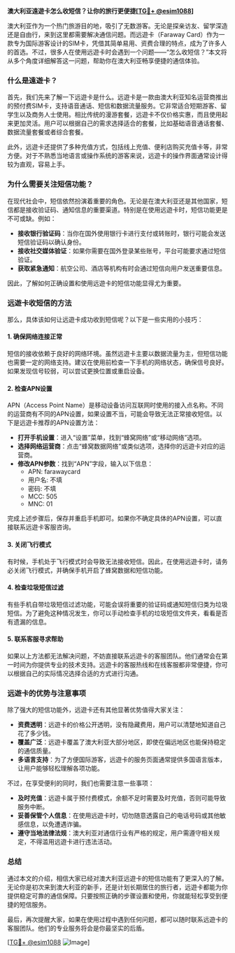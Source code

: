 **澳大利亚遠遊卡怎么收短信？让你的旅行更便捷[[TG💪+ @esim1088](https://t.me/s/esim1088)]**

澳大利亚作为一个热门旅游目的地，吸引了无数游客。无论是探亲访友、留学深造还是自由行，来到这里都需要解决通信问题。而远遊卡（Faraway Card）作为一款专为国际游客设计的SIM卡，凭借其简单易用、资费合理的特点，成为了许多人的首选。不过，很多人在使用远遊卡时会遇到一个问题——“怎么收短信？”本文将从多个角度详细解答这一问题，帮助你在澳大利亚畅享便捷的通信体验。

### **什么是遠遊卡？**
首先，我们先来了解一下远遊卡是什么。远遊卡是一款由澳大利亚知名运营商推出的预付费SIM卡，支持语音通话、短信和数据流量服务。它非常适合短期游客、留学生以及商务人士使用。相比传统的漫游套餐，远遊卡不仅价格实惠，而且使用起来更加灵活。用户可以根据自己的需求选择适合的套餐，比如基础语音通话套餐、数据流量套餐或者综合套餐。

此外，远遊卡还提供了多种充值方式，包括线上充值、便利店购买充值卡等，非常方便。对于不熟悉当地语言或操作系统的游客来说，远遊卡的操作界面通常设计得较为直观，容易上手。

### **为什么需要关注短信功能？**
在现代社会中，短信依然扮演着重要的角色。无论是在澳大利亚还是其他国家，短信都是接收验证码、通知信息的重要渠道。特别是在使用远遊卡时，短信功能更是不可或缺。例如：
- **接收银行验证码**：当你在国外使用银行卡进行支付或转账时，银行可能会发送短信验证码以确认身份。
- **接收社交媒体验证**：如果你需要在国外登录某些账号，平台可能要求通过短信验证。
- **获取紧急通知**：航空公司、酒店等机构有时会通过短信向用户发送重要信息。

因此，了解如何正确设置和使用远遊卡的短信功能显得尤为重要。

### **远遊卡收短信的方法**
那么，具体该如何让远遊卡成功收到短信呢？以下是一些实用的小技巧：

#### **1. 确保网络连接正常**
短信的接收依赖于良好的网络环境。虽然远遊卡主要以数据流量为主，但短信功能也需要一定的网络支持。建议在使用前检查一下手机的网络状态，确保信号良好。如果发现信号较弱，可以尝试更换位置或重启设备。

#### **2. 检查APN设置**
APN（Access Point Name）是移动设备访问互联网时使用的接入点名称。不同的运营商有不同的APN设置，如果设置不当，可能会导致无法正常接收短信。以下是远遊卡推荐的APN设置方法：

- **打开手机设置**：进入“设置”菜单，找到“蜂窝网络”或“移动网络”选项。
- **选择网络运营商**：点击“蜂窝数据网络”或类似选项，选择你的远遊卡对应的运营商。
- **修改APN参数**：找到“APN”字段，输入以下信息：
  - APN: farawaycard
  - 用户名: 不填
  - 密码: 不填
  - MCC: 505
  - MNC: 01

完成上述步骤后，保存并重启手机即可。如果你不确定具体的APN设置，可以直接联系远遊卡客服咨询。

#### **3. 关闭飞行模式**
有时候，手机处于飞行模式时会导致无法接收短信。因此，在使用远遊卡时，请务必关闭飞行模式，并确保手机开启了蜂窝数据和短信功能。

#### **4. 检查垃圾短信过滤**
有些手机自带垃圾短信过滤功能，可能会误将重要的验证码或通知短信归类为垃圾短信。为了避免这种情况发生，你可以手动检查手机的垃圾短信文件夹，看看是否有遗漏的信息。

#### **5. 联系客服寻求帮助**
如果以上方法都无法解决问题，不妨直接联系远遊卡的客服团队。他们通常会在第一时间为你提供专业的技术支持。远遊卡的客服热线和在线客服都非常便捷，你可以根据自己的实际情况选择合适的方式进行沟通。

### **远遊卡的优势与注意事项**
除了强大的短信功能外，远遊卡还有其他显著优势值得大家关注：
- **资费透明**：远遊卡的价格公开透明，没有隐藏费用，用户可以清楚地知道自己花了多少钱。
- **覆盖广泛**：远遊卡覆盖了澳大利亚大部分地区，即使在偏远地区也能保持稳定的通信质量。
- **多语言支持**：为了方便国际游客，远遊卡的服务页面通常提供多国语言版本，让用户能够轻松理解各项功能。

不过，在享受便利的同时，我们也需要注意一些事项：
- **及时充值**：远遊卡属于预付费模式，余额不足时需要及时充值，否则可能导致服务中断。
- **妥善保管个人信息**：在使用远遊卡时，切勿随意透露自己的电话号码或其他敏感信息，以免遭遇诈骗。
- **遵守当地法律法规**：澳大利亚对通信行业有严格的规定，用户需遵守相关规定，不得滥用远遊卡进行违法活动。

### **总结**
通过本文的介绍，相信大家已经对澳大利亚远遊卡的短信功能有了更深入的了解。无论你是初次来到澳大利亚的新手，还是计划长期居住的旅行者，远遊卡都能为你提供稳定可靠的通信保障。只要按照正确的步骤设置和使用，你就能轻松享受到便捷的短信服务。

最后，再次提醒大家，如果在使用过程中遇到任何问题，都可以随时联系远遊卡的客服团队。他们的专业服务将会是你最坚实的后盾。

[[TG💪+ @esim1088](https://t.me/s/esim1088) ![Image](https://i.postimg.cc/4NQfJmqS/Snipaste-2025-05-13-00-14-12.png)]